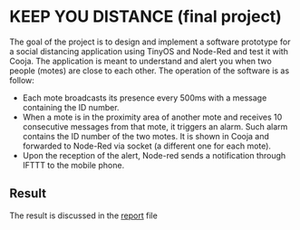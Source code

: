 # KEEP YOU DISTANCE (final project)
The goal of the project is to design and implement a software prototype for a social distancing application using TinyOS and Node-Red and test it with
Cooja. The application is meant to understand and alert you when two
people (motes) are close to each other. The operation of the software is as
follow:
+ Each mote broadcasts its presence every 500ms with a message containing the ID number.
+ When a mote is in the proximity area of another mote and receives 10 consecutive messages from that mote, it triggers an alarm. Such alarm contains the ID number of the two motes. It is shown in Cooja and forwarded to Node-Red via socket (a different one for each mote).
+ Upon the reception of the alert, Node-red sends a notification through IFTTT to the mobile phone.

## Result
The result is discussed in the [report](./report/report.pdf) file
